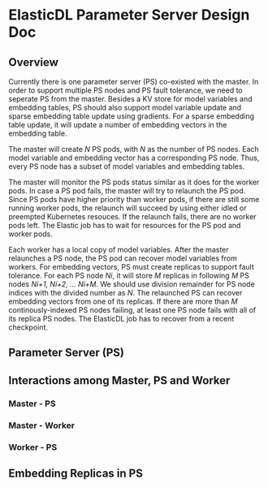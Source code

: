 # ElasticDL Parameter Server Design Doc

## Overview
Currently there is one parameter server (PS) co-existed with the master. In order to support multiple PS nodes and PS fault tolerance, we need to seperate PS from the master. Besides a KV store for model variables and embedding tables, PS should also support model variable update and sparse embedding table update using gradients. For a sparse embedding table update, it will update a number of embedding vectors in the embedding table.

The master will create *N* PS pods, with *N* as the number of PS nodes. Each model variable and embedding vector has a corresponding PS node. Thus, every PS node has a subset of model variables and embedding tables.

The master will monitor the PS pods status similar as it does for the worker pods. In case a PS pod fails, the master will try to relaunch the PS pod. Since PS pods have higher priority than worker pods, if there are still some running worker pods, the relaunch will succeed by using either idled or preempted Kubernetes resouces. If the relaunch fails, there are no worker pods left. The Elastic job has to wait for resources for the PS pod and worker pods.

Each worker has a local copy of model variables. After the master relaunches a PS node, the PS pod can recover model variables from workers. For embedding vectors, PS must create replicas to support fault tolerance. For each PS node *Ni*, it will store *M* replicas in following *M* PS nodes *Ni+1, Ni+2, ... Ni+M*. We should use division remainder for PS node indices with the divided number as *N*. The relaunched PS can recover embedding vectors from one of its replicas. If there are more than *M* continously-indexed PS nodes failing, at least one PS node fails with all of its replica PS nodes. The ElasticDL job has to recover from a recent checkpoint.

## Parameter Server (PS)

## Interactions among Master, PS and Worker
### Master - PS
### Master - Worker
### Worker - PS

## Embedding Replicas in PS
